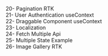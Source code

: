 20- Pagination RTK
<br/>
21- User Authentication useContext
<br/>
22- Draggable Component useContext
<br/>
23- Localization
<br/>
24- Fetch Multiple Api
<br/>
25- Multiple State Example
<br/>
26- Image Gallery RTK
<br/>
